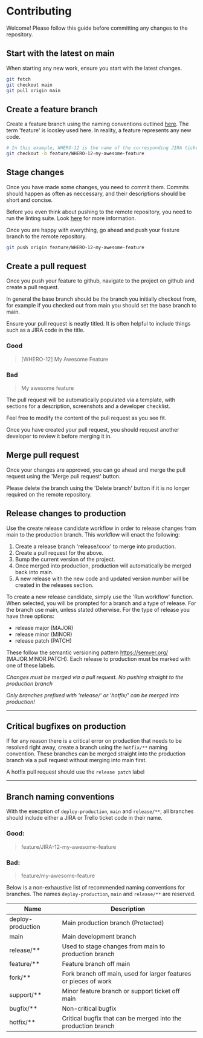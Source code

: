 # Contributing

Welcome! Please follow this guide before committing any changes to the repository.

## Start with the latest on main

When starting any new work, ensure you start with the latest changes.

```sh
git fetch
git checkout main
git pull origin main
```

## Create a feature branch

Create a feature branch using the naming conventions outlined [here](#branch-naming-conventions). The term 'feature' is loosley used here. In reality, a feature represents any new code.

```sh
# In this example, WHERO-12 is the name of the corresponding JIRA ticket
git checkout -b feature/WHERO-12-my-awesome-feature
```

## Stage changes

Once you have made some changes, you need to commit them. Commits should happen as often as neccessary, and their descriptions should be short and concise.

Before you even think about pushing to the remote repository, you need to run the linting suite. Look [here](../README.md#linting) for more information.

Once you are happy with everything, go ahead and push your feature branch to the remote repository.

```sh
git push origin feature/WHERO-12-my-awesome-feature
```

## Create a pull request

Once you push your feature to github, navigate to the project on github and create a pull request.

In general the base branch should be the branch you initially checkout from, for example if you checked out from main you should set the base branch to main.

Ensure your pull request is neatly titled. It is often helpful to include things such as a JIRA code in the title.

### Good

> [WHERO-12] My Awesome Feature

### Bad

> My awesome feature

The pull request will be automatically populated via a template, with sections for a description, screenshots and a developer checklist.

Feel free to modify the content of the pull request as you see fit.

Once you have created your pull request, you should request another developer to review it before merging it in.

## Merge pull request

Once your changes are approved, you can go ahead and merge the pull request using the 'Merge pull request' button.

Please delete the branch using the 'Delete branch' button if it is no longer required on the remote repository.

## Release changes to production

Use the create release candidate workflow in order to release changes from main to the production branch. This workflow will enact the following:

1. Create a release branch 'release/xxxx' to merge into production.
2. Create a pull request for the above.
3. Bump the current version of the project.
4. Once merged into production, production will automatically be merged back into main.
5. A new release with the new code and updated version number will be created in the releases section.

To create a new release candidate, simply use the 'Run workflow' function. When selected, you will be prompted for a branch and a type of release. For the branch use main, unless stated otherwise. For the type of release you have three options:

- release major (MAJOR)
- release minor (MINOR)
- release patch (PATCH)

These follow the semantic versioning pattern https://semver.org/ (MAJOR.MINOR.PATCH). Each release to production must be marked with one of these labels.

_Changes must be merged via a pull request. No pushing straight to the production branch_

_Only branches prefixed with 'release/' or 'hotfix/' can be merged into production!_

---

## Critical bugfixes on production

If for any reason there is a critical error on production that needs to be resolved right away, create a branch using the `hotfix/**` naming convention. These branches can be merged straight into the production branch via a pull request without merging into main first.

A hotfix pull request should use the `release patch` label

---

## Branch naming conventions

With the execption of `deploy-production`, `main` and `release/**`; all branches should include either a JIRA or Trello ticket code in their name.

### Good:

> feature/JIRA-12-my-awesome-feature

### Bad:

> feature/my-awesome-feature

Below is a non-exhaustive list of recommended naming conventions for branches. The names `deploy-production`, `main` and `release/**` are reserved.

| Name              | Description                                                      |
| ----------------- | ---------------------------------------------------------------- |
| deploy-production | Main production branch (Protected)                               |
| main              | Main development branch                                          |
| release/\*\*      | Used to stage changes from main to production branch             |
| feature/\*\*      | Feature branch off main                                          |
| fork/\*\*         | Fork branch off main, used for larger features or pieces of work |
| support/\*\*      | Minor feature branch or support ticket off main                  |
| bugfix/\*\*       | Non-critical bugfix                                              |
| hotfix/\*\*       | Critical bugfix that can be merged into the production branch    |
